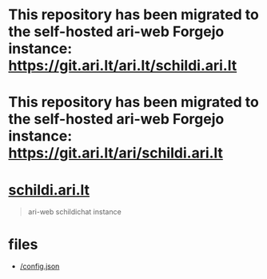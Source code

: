 # This repository has been migrated to the self-hosted ari-web Forgejo instance: <https://git.ari.lt/ari.lt/schildi.ari.lt>
# This repository has been migrated to the self-hosted ari-web Forgejo instance: <https://git.ari.lt/ari/schildi.ari.lt>
# [schildi.ari.lt](https://schildi.ari.lt/)

> ari-web schildichat instance

# files

- [/config.json](/config.json)
